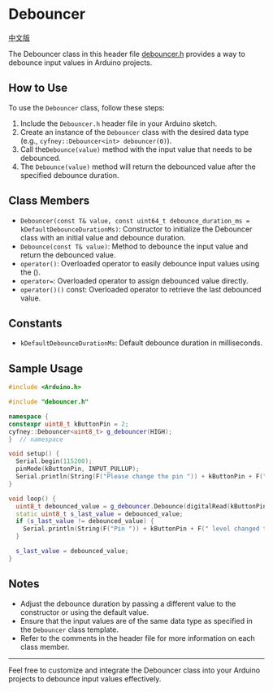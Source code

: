 # Debouncer

[中文版](README_CN.md)

The Debouncer class in this header file [debouncer.h](debouncer.h) provides a way to debounce input values in Arduino projects.

## How to Use

To use the `Debouncer` class, follow these steps:

1. Include the `Debouncer.h` header file in your Arduino sketch.
2. Create an instance of the `Debouncer` class with the desired data type (e.g., `cyfney::Debouncer<int> debouncer(0)`).
3. Call the`Debounce(value)` method with the input value that needs to be debounced.
4. The `Debounce(value)` method will return the debounced value after the specified debounce duration.

## Class Members

- `Debouncer(const T& value, const uint64_t debounce_duration_ms = kDefaultDebounceDurationMs)`: Constructor to initialize the Debouncer class with an initial value and debounce duration.
- `Debounce(const T& value)`: Method to debounce the input value and return the debounced value.
- `operator()`: Overloaded operator to easily debounce input values using the ().
- `operator=`: Overloaded operator to assign debounced value directly.
- `operator()()` const: Overloaded operator to retrieve the last debounced value.

## Constants

- `kDefaultDebounceDurationMs`: Default debounce duration in milliseconds.

## Sample Usage

```c++
#include <Arduino.h>

#include "debouncer.h"

namespace {
constexpr uint8_t kButtonPin = 2;
cyfney::Debouncer<uint8_t> g_debouncer(HIGH);
}  // namespace

void setup() {
  Serial.begin(115200);
  pinMode(kButtonPin, INPUT_PULLUP);
  Serial.println(String(F("Please change the pin ")) + kButtonPin + F(" level"));
}

void loop() {
  uint8_t debounced_value = g_debouncer.Debounce(digitalRead(kButtonPin));
  static uint8_t s_last_value = debounced_value;
  if (s_last_value != debounced_value) {
    Serial.println(String(F("Pin ")) + kButtonPin + F(" level changed to ") + debounced_value);
  }

  s_last_value = debounced_value;
}

```

## Notes

- Adjust the debounce duration by passing a different value to the constructor or using the default value.
- Ensure that the input values are of the same data type as specified in the `Debouncer` class template.
- Refer to the comments in the header file for more information on each class member.

---

Feel free to customize and integrate the Debouncer class into your Arduino projects to debounce input values effectively.
